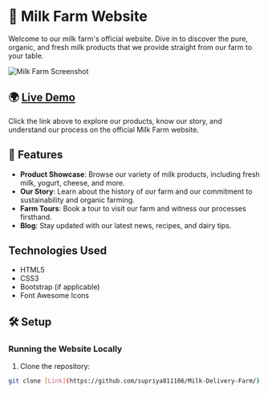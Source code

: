 # 🐄 Milk Farm Website

Welcome to our milk farm's official website. Dive in to discover the pure, organic, and fresh milk products that we provide straight from our farm to your table.

![Milk Farm Screenshot](path-to-screenshot-image-of-milk-farm-website.png)

## 🌍 [Live Demo](https://my-milk-farm.netlify.app/)

Click the link above to explore our products, know our story, and understand our process on the official Milk Farm website.

## 🔧 Features

- **Product Showcase**: Browse our variety of milk products, including fresh milk, yogurt, cheese, and more.
- **Our Story**: Learn about the history of our farm and our commitment to sustainability and organic farming.
- **Farm Tours**: Book a tour to visit our farm and witness our processes firsthand.
- **Blog**: Stay updated with our latest news, recipes, and dairy tips.

## Technologies Used

- HTML5
- CSS3
- Bootstrap (if applicable)
- Font Awesome Icons

## 🛠️ Setup

### Running the Website Locally

1. Clone the repository:
```bash
git clone [Link](https://github.com/supriya811106/Milk-Delivery-Farm/)
